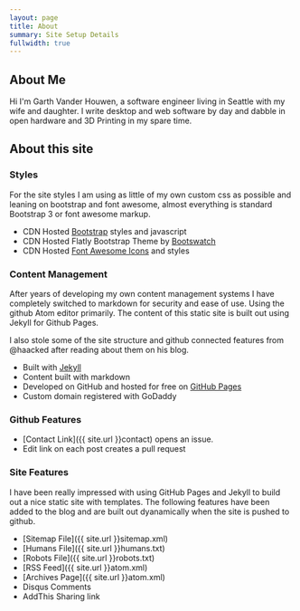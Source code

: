 ```yaml
---
layout: page
title: About
summary: Site Setup Details
fullwidth: true
---
```


## About Me

Hi I'm Garth Vander Houwen, a software engineer living in Seattle with my wife and daughter. I write desktop and web software by day and dabble in open hardware and 3D Printing in my spare time.

## About this site

### Styles

For the site styles I am using as little of my own custom css as possible and leaning on bootstrap and font awesome, almost everything is standard Bootstrap 3 or font awesome markup.

* CDN Hosted [Bootstrap](http://www.bootstrapcdn.com/) styles and javascript
* CDN Hosted Flatly Bootstrap Theme by [Bootswatch](http://www.bootstrapcdn.com/#bootswatch_tab)
* CDN Hosted [Font Awesome Icons](http://www.bootstrapcdn.com/#fontawesome_tab) and styles

### Content Management

After years of developing my own content management systems I have completely switched to markdown for security and ease of use.  Using the github Atom editor primarily. The content of this static site is built out using Jekyll for Github Pages.

I also stole some of the site structure and github connected features from @haacked after reading about them on his blog.

* Built with [Jekyll](http://jekyllrb.com)
* Content built with markdown
* Developed on GitHub and hosted for free on [GitHub Pages](https://pages.github.com)
* Custom domain registered with GoDaddy

### Github Features

* [Contact Link]({{ site.url }}contact) opens an issue.
* Edit link on each post creates a pull request


### Site Features

I have been really impressed with using GitHub Pages and Jekyll to build out a nice static site with templates. The following features have been added to the blog and are built out dyanamically when the site is pushed to github.

* [Sitemap File]({{ site.url }}sitemap.xml)
* [Humans File]({{ site.url }}humans.txt)
* [Robots File]({{ site.url }}robots.txt)
* [RSS Feed]({{ site.url }}atom.xml)
* [Archives Page]({{ site.url }}atom.xml)
* Disqus Comments
* AddThis Sharing link
